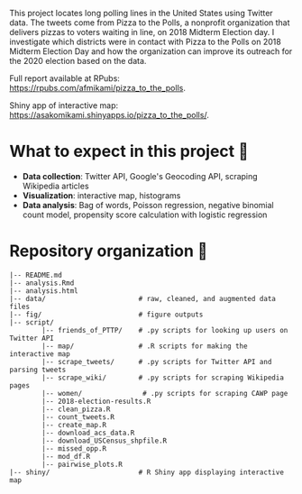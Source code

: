 
This project locates long polling lines in the United States using Twitter data. The tweets come from Pizza to the Polls, a nonprofit organization that delivers pizzas to voters waiting in line, on 2018 Midterm Election day. I investigate which districts were in contact with Pizza to the Polls on 2018 Midterm Election Day and how the organization can improve its outreach for the 2020 election based on the data. 

Full report available at RPubs: https://rpubs.com/afmikami/pizza_to_the_polls.

Shiny app of interactive map: https://asakomikami.shinyapps.io/pizza_to_the_polls/.

# What to expect in this project 🍕

- **Data collection**: Twitter API, Google's Geocoding API, scraping Wikipedia articles
- **Visualization**: interactive map, histograms
- **Data analysis**: Bag of words, Poisson regression, negative binomial count model, propensity score calculation with logistic regression

# Repository organization 🍕

```
|-- README.md
|-- analysis.Rmd
|-- analysis.html
|-- data/                       # raw, cleaned, and augmented data files
|-- fig/                        # figure outputs 
|-- script/     
        |-- friends_of_PTTP/    # .py scripts for looking up users on Twitter API
        |-- map/                # .R scripts for making the interactive map
        |-- scrape_tweets/      # .py scripts for Twitter API and parsing tweets
        |-- scrape_wiki/        # .py scripts for scraping Wikipedia pages 
        |-- women/               # .py scripts for scraping CAWP page
        |-- 2018-election-results.R
        |-- clean_pizza.R
        |-- count_tweets.R
        |-- create_map.R
        |-- download_acs_data.R
        |-- download_USCensus_shpfile.R 
        |-- missed_opp.R
        |-- mod_df.R
        |-- pairwise_plots.R
|-- shiny/                      # R Shiny app displaying interactive map 
```
